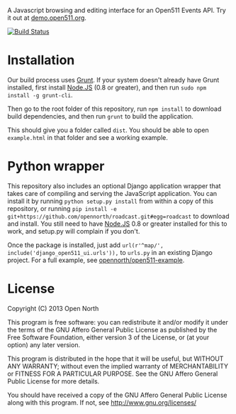 A Javascript browsing and editing interface for an Open511 Events API. Try it out at [demo.open511.org](http://demo.open511.org/).

[![Build Status](https://travis-ci.org/opennorth/roadcast.png)](https://travis-ci.org/opennorth/roadcast)

# Installation

Our build process uses [Grunt](http://gruntjs.com). If your system doesn't already have Grunt installed, first install [Node.JS](http://nodejs.org/) (0.8 or greater), and then run `sudo npm install -g grunt-cli`.

Then go to the root folder of this repository, run `npm install` to download build dependencies, and then run `grunt` to build the application.

This should give you a folder called `dist`. You should be able to open `example.html` in that folder and see a working example.

# Python wrapper

This repository also includes an optional Django application wrapper that takes care of compiling and serving the JavaScript application. You can install it by running `python setup.py install` from within a copy of this repository, or running `pip install -e git+https://github.com/opennorth/roadcast.git#egg=roadcast` to download and install. You still need to have [Node.JS](http://nodejs.org/) 0.8 or greater installed for this to work, and setup.py will complain if you don't.

Once the package is installed, just add `url(r'^map/', include('django_open511_ui.urls')),` to `urls.py` in an existing Django project. For a full example, see [opennorth/open511-example](https://www.github.com/opennorth/open511-example).

# License

Copyright (C) 2013 Open North

This program is free software: you can redistribute it and/or modify
it under the terms of the GNU Affero General Public License as
published by the Free Software Foundation, either version 3 of the
License, or (at your option) any later version.

This program is distributed in the hope that it will be useful,
but WITHOUT ANY WARRANTY; without even the implied warranty of
MERCHANTABILITY or FITNESS FOR A PARTICULAR PURPOSE.  See the
GNU Affero General Public License for more details.

You should have received a copy of the GNU Affero General Public License
along with this program.  If not, see http://www.gnu.org/licenses/
